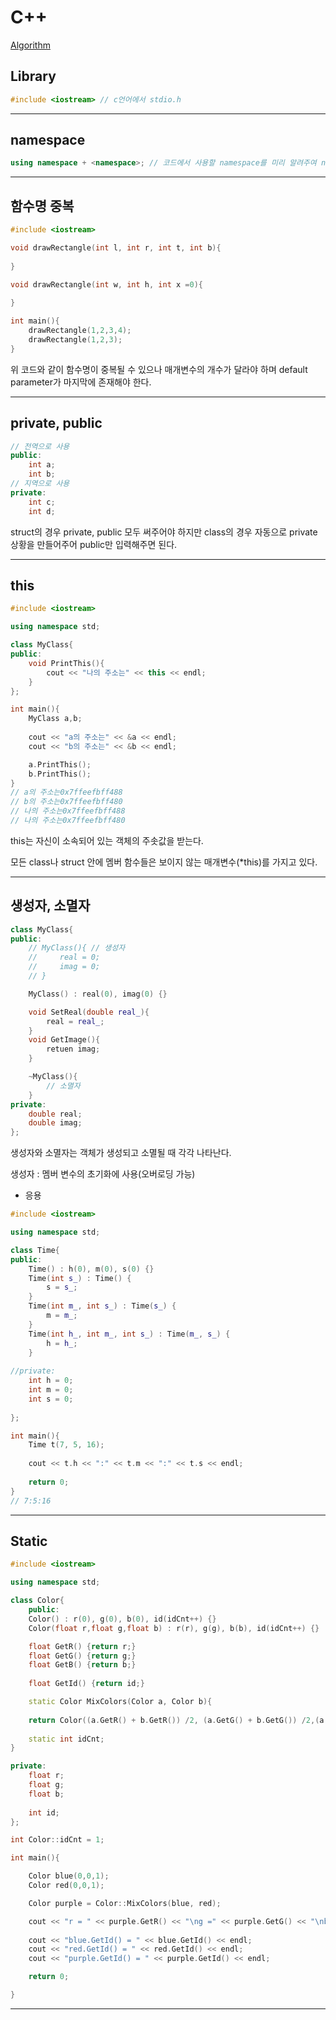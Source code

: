 # C++

[Algorithm](https://github.com/rhehd721/Cpp/tree/master/Algorithm)

## Library
``` cpp
#include <iostream> // c언어에서 stdio.h

``` 
---
## namespace
``` cpp
using namespace + <namespace>; // 코드에서 사용할 namespace를 미리 알려주여 namespace 생략 가능

``` 
---

## 함수명 중복
``` cpp
#include <iostream>

void drawRectangle(int l, int r, int t, int b){
    
}

void drawRectangle(int w, int h, int x =0){
    
}

int main(){
    drawRectangle(1,2,3,4);
    drawRectangle(1,2,3);
}
```
위 코드와 같이 함수명이 중복될 수 있으나 매개변수의 개수가 달라야 하며 default parameter가 마지막에 존재해야 한다.

---

## private, public
``` cpp
// 전역으로 사용
public:
    int a;
    int b;
// 지역으로 사용
private:
    int c;
    int d;
``` 
struct의 경우 private, public 모두 써주어야 하지만
class의 경우 자동으로 private상황을 만들어주어 public만 입력해주면 된다.

---

## this
``` cpp
#include <iostream>

using namespace std;

class MyClass{
public:
    void PrintThis(){
        cout << "나의 주소는" << this << endl;
    }
};

int main(){
    MyClass a,b;
    
    cout << "a의 주소는" << &a << endl;
    cout << "b의 주소는" << &b << endl;

    a.PrintThis();
    b.PrintThis();
}
// a의 주소는0x7ffeefbff488
// b의 주소는0x7ffeefbff480
// 나의 주소는0x7ffeefbff488
// 나의 주소는0x7ffeefbff480
``` 
this는 자신이 소속되어 있는 객체의 주솟값을 받는다.

모든 class나 struct 안에 멤버 함수들은 보이지 않는 매개변수(*this)를 가지고 있다.

---

## 생성자, 소멸자
``` cpp
class MyClass{
public:
    // MyClass(){ // 생성자
    //     real = 0;
    //     imag = 0;
    // }

    MyClass() : real(0), imag(0) {}

    void SetReal(double real_){
        real = real_;
    }
    void GetImage(){
        retuen imag;
    }

    ~MyClass(){
        // 소멸자
    }
private:
    double real;
    double imag;
};
``` 
생성자와 소멸자는 객체가 생성되고 소멸될 때 각각 나타난다.

생성자 : 멤버 변수의 초기화에 사용(오버로딩 가능)

* 응용

``` cpp
#include <iostream>

using namespace std;

class Time{
public:
    Time() : h(0), m(0), s(0) {}
    Time(int s_) : Time() {
        s = s_;
    }
    Time(int m_, int s_) : Time(s_) {
        m = m_;
    }
    Time(int h_, int m_, int s_) : Time(m_, s_) {
        h = h_;
    }
    
//private:
    int h = 0;
    int m = 0;
    int s = 0;
    
};

int main(){
    Time t(7, 5, 16);
    
    cout << t.h << ":" << t.m << ":" << t.s << endl;
    
    return 0;
}
// 7:5:16
``` 

---

## Static
``` cpp
#include <iostream>

using namespace std;

class Color{
    public:
    Color() : r(0), g(0), b(0), id(idCnt++) {}
    Color(float r,float g,float b) : r(r), g(g), b(b), id(idCnt++) {}

    float GetR() {return r;}
    float GetG() {return g;}
    float GetB() {return b;}
    
    float GetId() {return id;}

    static Color MixColors(Color a, Color b){
    
    return Color((a.GetR() + b.GetR()) /2, (a.GetG() + b.GetG()) /2,(a.GetB() + b.GetB()) /2);
    
    static int idCnt;
}

private:
    float r;
    float g;
    float b;
    
    int id;
};

int Color::idCnt = 1;

int main(){

    Color blue(0,0,1);
    Color red(0,0,1);

    Color purple = Color::MixColors(blue, red);

    cout << "r = " << purple.GetR() << "\ng =" << purple.GetG() << "\nb = " << purple.GetB() << endl;
    
    cout << "blue.GetId() = " << blue.GetId() << endl;
    cout << "red.GetId() = " << red.GetId() << endl;
    cout << "purple.GetId() = " << purple.GetId() << endl;

    return 0;

}
``` 

---

